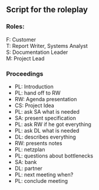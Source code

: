 ## Script for the roleplay
### Roles:
F: Customer  
T: Report Writer, Systems Analyst  
S: Documentation Leader  
M: Project Lead  
### Proceedings
- PL: Introduction  
- PL: hand off to RW   
- RW: Agenda presentation  
- CS: Project Idea  
- PL: ask SA what is needed  
- SA: present specification  
- PL: ask RW if he got everything  
- PL: ask DL what is needed  
- DL: describes everything  
- RW: presents notes  
- PL: netzplan
- PL: questions about bottlenecks
- SA: bank
- DL: partner
- PL: next meeting when?
- PL: conclude meeting  